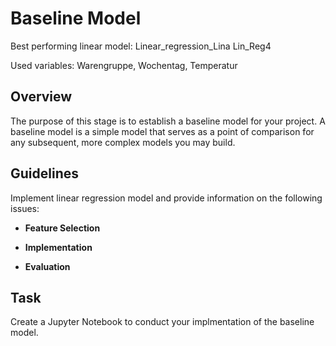 # Baseline Model

Best performing linear model: Linear_regression_Lina Lin_Reg4

Used variables: Warengruppe, Wochentag, Temperatur

## Overview

The purpose of this stage is to establish a baseline model for your project. A baseline model is a simple model that serves as a point of comparison for any subsequent, more complex models you may build.

## Guidelines

Implement linear regression model and provide information on the following issues:

- **Feature Selection**

- **Implementation**

- **Evaluation**

## Task

Create a Jupyter Notebook to conduct your implmentation of the baseline model.
